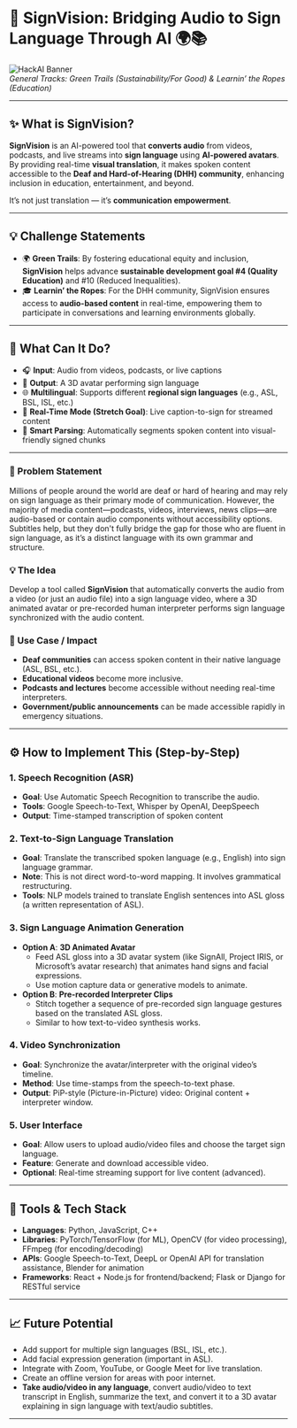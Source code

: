 # 🤟 SignVision: Bridging Audio to Sign Language Through AI 🌍📚

![HackAI Banner](https://img.shields.io/badge/HackAI-2025-blue.svg)  
*General Tracks: Green Trails (Sustainability/For Good) & Learnin’ the Ropes (Education)*

---

## ✨ What is SignVision?

**SignVision** is an AI-powered tool that **converts audio** from videos, podcasts, and live streams into **sign language** using **AI-powered avatars**. By providing real-time **visual translation**, it makes spoken content accessible to the **Deaf and Hard-of-Hearing (DHH) community**, enhancing inclusion in education, entertainment, and beyond.

It’s not just translation — it’s **communication empowerment**.

---

## 💡 Challenge Statements

- 🌍 **Green Trails**: By fostering educational equity and inclusion, **SignVision** helps advance **sustainable development goal #4 (Quality Education)** and #10 (Reduced Inequalities).
- 🎓 **Learnin’ the Ropes**: For the DHH community, SignVision ensures access to **audio-based content** in real-time, empowering them to participate in conversations and learning environments globally.

---

## 🚀 What Can It Do?

- 🎧 **Input**: Audio from videos, podcasts, or live captions  
- 🤟 **Output**: A 3D avatar performing sign language  
- 🌐 **Multilingual**: Supports different **regional sign languages** (e.g., ASL, BSL, ISL, etc.)
- 🔁 **Real-Time Mode (Stretch Goal)**: Live caption-to-sign for streamed content  
- 🧠 **Smart Parsing**: Automatically segments spoken content into visual-friendly signed chunks

---

### 📌 Problem Statement
Millions of people around the world are deaf or hard of hearing and may rely on sign language as their primary mode of communication. However, the majority of media content—podcasts, videos, interviews, news clips—are audio-based or contain audio components without accessibility options. Subtitles help, but they don't fully bridge the gap for those who are fluent in sign language, as it’s a distinct language with its own grammar and structure.

### 💡 The Idea
Develop a tool called **SignVision** that automatically converts the audio from a video (or just an audio file) into a sign language video, where a 3D animated avatar or pre-recorded human interpreter performs sign language synchronized with the audio content.

### 🎯 Use Case / Impact
- **Deaf communities** can access spoken content in their native language (ASL, BSL, etc.).
- **Educational videos** become more inclusive.
- **Podcasts and lectures** become accessible without needing real-time interpreters.
- **Government/public announcements** can be made accessible rapidly in emergency situations.

---

## ⚙️ How to Implement This (Step-by-Step)

### 1. **Speech Recognition (ASR)**
   - **Goal**: Use Automatic Speech Recognition to transcribe the audio.
   - **Tools**: Google Speech-to-Text, Whisper by OpenAI, DeepSpeech
   - **Output**: Time-stamped transcription of spoken content

### 2. **Text-to-Sign Language Translation**
   - **Goal**: Translate the transcribed spoken language (e.g., English) into sign language grammar.
   - **Note**: This is not direct word-to-word mapping. It involves grammatical restructuring.
   - **Tools**: NLP models trained to translate English sentences into ASL gloss (a written representation of ASL).

### 3. **Sign Language Animation Generation**
   - **Option A**: **3D Animated Avatar**
     - Feed ASL gloss into a 3D avatar system (like SignAll, Project IRIS, or Microsoft’s avatar research) that animates hand signs and facial expressions.
     - Use motion capture data or generative models to animate.
   - **Option B**: **Pre-recorded Interpreter Clips**
     - Stitch together a sequence of pre-recorded sign language gestures based on the translated ASL gloss.
     - Similar to how text-to-video synthesis works.

### 4. **Video Synchronization**
   - **Goal**: Synchronize the avatar/interpreter with the original video’s timeline.
   - **Method**: Use time-stamps from the speech-to-text phase.
   - **Output**: PiP-style (Picture-in-Picture) video: Original content + interpreter window.

### 5. **User Interface**
   - **Goal**: Allow users to upload audio/video files and choose the target sign language.
   - **Feature**: Generate and download accessible video.
   - **Optional**: Real-time streaming support for live content (advanced).

---

## 🧠 Tools & Tech Stack

- **Languages**: Python, JavaScript, C++
- **Libraries**: PyTorch/TensorFlow (for ML), OpenCV (for video processing), FFmpeg (for encoding/decoding)
- **APIs**: Google Speech-to-Text, DeepL or OpenAI API for translation assistance, Blender for animation
- **Frameworks**: React + Node.js for frontend/backend; Flask or Django for RESTful service

---

## 📈 Future Potential

- Add support for multiple sign languages (BSL, ISL, etc.).
- Add facial expression generation (important in ASL).
- Integrate with Zoom, YouTube, or Google Meet for live translation.
- Create an offline version for areas with poor internet.
- **Take audio/video in any language**, convert audio/video to text transcript in English, summarize the text, and convert it to a 3D avatar explaining in sign language with text/audio subtitles.

---
